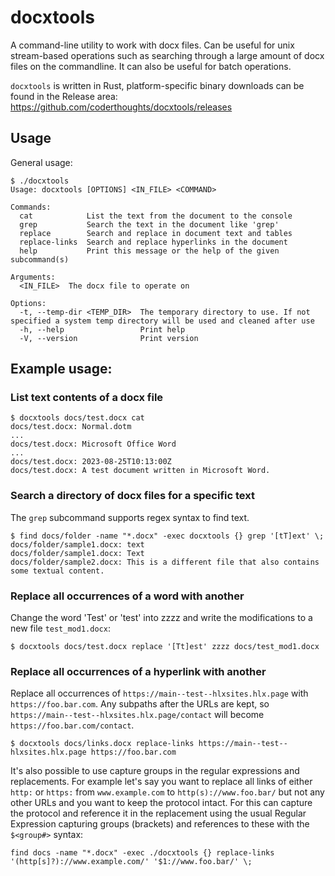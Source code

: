 # docxtools

A command-line utility to work with docx files. Can be useful for unix stream-based operations
such as searching through a large amount of docx files on the commandline. It can also be
useful for batch operations.

`docxtools` is written in Rust, platform-specific binary downloads can be found in the Release area: https://github.com/coderthoughts/docxtools/releases

## Usage

General usage:

```
$ ./docxtools
Usage: docxtools [OPTIONS] <IN_FILE> <COMMAND>

Commands:
  cat            List the text from the document to the console
  grep           Search the text in the document like 'grep'
  replace        Search and replace in document text and tables
  replace-links  Search and replace hyperlinks in the document
  help           Print this message or the help of the given subcommand(s)

Arguments:
  <IN_FILE>  The docx file to operate on

Options:
  -t, --temp-dir <TEMP_DIR>  The temporary directory to use. If not specified a system temp directory will be used and cleaned after use
  -h, --help                 Print help
  -V, --version              Print version
```

## Example usage:

### List text contents of a docx file

```
$ docxtools docs/test.docx cat
docs/test.docx: Normal.dotm
...
docs/test.docx: Microsoft Office Word
...
docs/test.docx: 2023-08-25T10:13:00Z
docs/test.docx: A test document written in Microsoft Word.
```

### Search a directory of docx files for a specific text

The `grep` subcommand supports regex syntax to find text.

```
$ find docs/folder -name "*.docx" -exec docxtools {} grep '[tT]ext' \;
docs/folder/sample1.docx: text
docs/folder/sample1.docx: Text
docs/folder/sample2.docx: This is a different file that also contains some textual content.
```

### Replace all occurrences of a word with another

Change the word 'Test' or 'test' into zzzz and write the modifications to a new file `test_mod1.docx`:

```
$ docxtools docs/test.docx replace '[Tt]est' zzzz docs/test_mod1.docx
```

### Replace all occurrences of a hyperlink with another

Replace all occurrences of `https://main--test--hlxsites.hlx.page` with `https://foo.bar.com`. Any subpaths after the
URLs are kept, so `https://main--test--hlxsites.hlx.page/contact` will become `https://foo.bar.com/contact`.

```
$ docxtools docs/links.docx replace-links https://main--test--hlxsites.hlx.page https://foo.bar.com
```

It's also possible to use capture groups in the regular expressions and replacements. For example let's say you want
to replace all links of either `http:` or `https:` from `www.example.com` to `http(s)://www.foo.bar/` but not any other 
URLs and you want to keep the protocol intact.
For this can capture the protocol and reference it in the replacement
using the usual Regular Expression capturing groups (brackets) and references to these with the `$<group#>` syntax:

```
find docs -name "*.docx" -exec ./docxtools {} replace-links '(http[s]?)://www.example.com/' '$1://www.foo.bar/' \;
```
